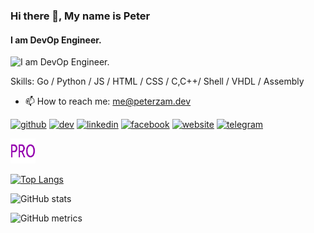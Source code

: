 ### Hi there 👋, My name is Peter
#### I am DevOp Engineer.  
![I am DevOp Engineer.  ](https://peterzam.dev/assets/favicon.png)


Skills: Go / Python / JS / HTML / CSS / C,C++/ Shell / VHDL / Assembly 

- 📫 How to reach me: me@peterzam.dev 


[<img src='https://cdn.jsdelivr.net/npm/simple-icons@3.0.1/icons/github.svg' alt='github' height='40'>](https://github.com/peterzam)  [<img src='https://cdn.jsdelivr.net/npm/simple-icons@3.0.1/icons/dev-dot-to.svg' alt='dev' height='40'>](https://dev.to/peterzam)  [<img src='https://cdn.jsdelivr.net/npm/simple-icons@3.0.1/icons/linkedin.svg' alt='linkedin' height='40'>](https://www.linkedin.com/in/peterzam/)  [<img src='https://cdn.jsdelivr.net/npm/simple-icons@3.0.1/icons/facebook.svg' alt='facebook' height='40'>](https://www.facebook.com/peterzam.pz)  [<img src='https://cdn.jsdelivr.net/npm/simple-icons@3.0.1/icons/icloud.svg' alt='website' height='40'>](peterzam.dev)  [<img src='https://cdn.jsdelivr.net/npm/simple-icons@3.0.1/icons/telegram.svg' alt='telegram' height='40'>](https://t.me/peterzam)  

<a href='https://github.com/pricing'><img src='https://raw.githubusercontent.com/acervenky/animated-github-badges/master/assets/pro.gif' width='40' height='40'></a> 

[![Top Langs](https://github-readme-stats.vercel.app/api/top-langs/?username=peterzam)](https://github.com/anuraghazra/github-readme-stats)

![GitHub stats](https://github-readme-stats.vercel.app/api?username=peterzam&show_icons=true&count_private=true)  

![GitHub metrics](https://metrics.lecoq.io/peterzam)  

